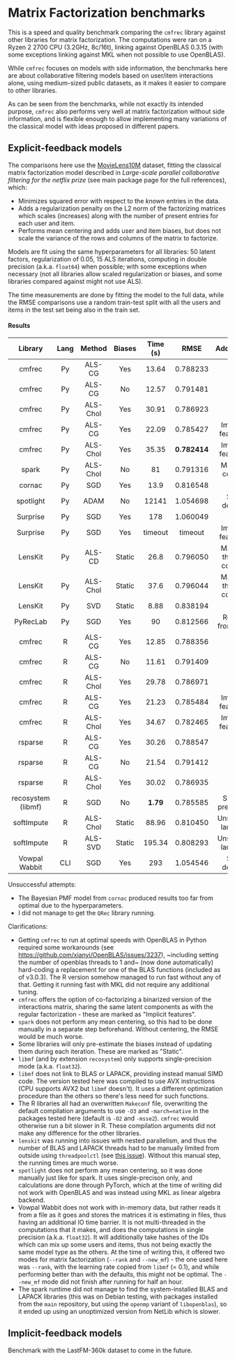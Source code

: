 # Matrix Factorization benchmarks

This is a speed and quality benchmark comparing the `cmfrec` library against other libraries for matrix factorization. The computations were ran on a Ryzen 2 2700 CPU (3.2GHz, 8c/16t), linking against OpenBLAS 0.3.15 (with some exceptions linking against MKL when not possible to use OpenBLAS).

While `cmfrec` focuses on models with side information, the benchmarks here are about collaborative filtering models based on user/item interactions alone, using medium-sized public datasets, as it makes it easier to compare to other libraries.

As can be seen from the benchmarks, while not exactly its intended purpose, `cmfrec` also performs very well at matrix factorization without side information, and is flexible enough to allow implementing many variations of the classical model with ideas proposed in different papers.

## Explicit-feedback models

The comparisons here use the [MovieLens10M](https://grouplens.org/datasets/movielens/10m/) dataset, fitting the classical matrix factorization model described in _Large-scale parallel collaborative filtering for the netflix prize_ (see main package page for the full references), which:

* Minimizes squared error with respect to the _known_ entries in the data.
* Adds a regularization penalty on the L2 norm of the factorizing matrices which scales (increases) along with the number of present entries for each user and item.
* Performs mean centering and adds user and item biases, but does not scale the variance of the rows and columns of the matrix to factorize.

Models are fit using the same hyperparameters for all libraries: 50 latent factors, regularization of 0.05, 15 ALS iterations, computing in double precision (a.k.a. `float64`) when possible; with some exceptions when necessary (not all libraries allow scaled regularization or biases, and some libraries compared against might not use ALS).

The time measurements are done by fitting the model to the full data, while the RMSE comparisons use a random train-test split with all the users and items in the test set being also in the train set.

#### Results

| Library            | Lang  | Method   | Biases | Time (s) | RMSE         | Additional |
| :---:              | :---: | :---:    | :---:  | :---:    | :---:        | :---:
| cmfrec             | Py    | ALS-CG   | Yes    | 13.64    | 0.788233     |
| cmfrec             | Py    | ALS-CG   | No     | 12.57    | 0.791481     |
| cmfrec             | Py    | ALS-Chol | Yes    | 30.91    | 0.786923     |
| cmfrec             | Py    | ALS-CG   | Yes    | 22.09    | 0.785427     | Implicit features
| cmfrec             | Py    | ALS-Chol | Yes    | 35.35    | **0.782414** | Implicit features
| spark              | Py    | ALS-Chol | No     | 81       | 0.791316     | Manual center
| cornac             | Py    | SGD      | Yes    | 13.9     | 0.816548     |
| spotlight          | Py    | ADAM     | No     | 12141    | 1.054698     | See details
| Surprise           | Py    | SGD      | Yes    | 178      | 1.060049     |
| Surprise           | Py    | SGD      | Yes    | timeout  | timeout      | Implicit features
| LensKit            | Py    | ALS-CD   | Static | 26.8     | 0.796050     | Manual thread control
| LensKit            | Py    | ALS-Chol | Static | 37.6     | 0.796044     | Manual thread control
| LensKit            | Py    | SVD      | Static | 8.88     | 0.838194     |
| PyRecLab           | Py    | SGD      | Yes    | 90       | 0.812566     | Reads from disk
| cmfrec             | R     | ALS-CG   | Yes    | 12.85    | 0.788356     |
| cmfrec             | R     | ALS-CG   | No     | 11.61    | 0.791409     |
| cmfrec             | R     | ALS-Chol | Yes    | 29.78    | 0.786971     |
| cmfrec             | R     | ALS-CG   | Yes    | 21.23    | 0.785484     | Implicit features
| cmfrec             | R     | ALS-Chol | Yes    | 34.67    | 0.782465     | Implicit features
| rsparse            | R     | ALS-CG   | Yes    | 30.26    | 0.788547     |
| rsparse            | R     | ALS-CG   | No     | 21.54    | 0.791412     |
| rsparse            | R     | ALS-Chol | Yes    | 30.02    | 0.786935     |
| recosystem (libmf) | R     | SGD      | No     | **1.79** | 0.785585     | Single precision
| softImpute         | R     | ALS-Chol | Static | 88.96    | 0.810450     | Unscaled lambda
| softImpute         | R     | ALS-SVD  | Static | 195.34   | 0.808293     | Unscaled lambda
| Vowpal Wabbit      | CLI   | SGD      | Yes    | 293      | 1.054546     | See details


Unsuccessful attempts:

* The Bayesian PMF model from `cornac`  produced results too far from optimal due to the hyperparameters.
* I did not manage to get the `QRec` library running.

Clarifications:

* Getting `cmfrec` to run at optimal speeds with OpenBLAS in Python required some workarounds (see https://github.com/xianyi/OpenBLAS/issues/3237), ~including setting the number of openblas threads to 1 and~ (now done automatically) hard-coding a replacement for one of the BLAS functions (included as of v3.0.3). The R version somehow managed to run fast without any of that. Getting it running fast with MKL did not require any additional tuning.
* `cmfrec` offers the option of co-factorizing a binarized version of the interactions matrix, sharing the same latent components as with the regular factorization - these are marked as "Implicit features".
* `spark` does not perform any mean centering, so this had to be done manually in a separate step beforehand. Without centering, the RMSE would be much worse.
* Some libraries will only pre-estimate the biases instead of updating them during each iteration. These are marked as "Static".
* `libmf` (and by extension `recosystem`) only supports single-precision mode (a.k.a. `float32`).
* `libmf` does not link to BLAS or LAPACK, providing instead manual SIMD code. The version tested here was compiled to use AVX instructions (CPU supports AVX2 but `libmf` doesn't). It uses a different optimization procedure than the others so there's less need for such functions.
* The R libraries all had an overwritten `Makeconf` file, overwriting the default compilation arguments to use `-O3` and `-march=native` in the packages tested here (default is `-O2` and `-msse2`). `cmfrec` would otherwise run a bit slower in R. These compilation arguments did not make any difference for the other libraries.
* `lenskit` was running into issues with nested parallelism, and thus the number of BLAS and LAPACK threads had to be manually limited from outside using `threadpoolctl` (see [this issue](https://github.com/lenskit/lkpy/issues/257)). Without this manual step, the running times are much worse.
* `spotlight` does not perform any mean centering, so it was done manually just like for spark. It uses single-precison only, and calculations are done through PyTorch, which at the time of writing did not work with OpenBLAS and was instead using MKL as linear algebra backend.
* Vowpal Wabbit does not work with in-memory data, but rather reads it from a file as it goes and stores the matrices it is estimating in files, thus having an additional IO time barrier. It is not multi-threaded in the computations that it makes, and does the computations in single precision (a.k.a. `float32`). It will additionally take hashes of the IDs which can mix up some users and items, thus not being exactly the same model type as the others. At the time of writing this, it offered two modes for matrix factorization (`--rank` and ``--new_mf``) - the one used here was `--rank`, with the learning rate copied from `libmf` (= 0.1), and while performing better than with the defaults, this might not be optimal. The ``--new_mf`` mode did not finish after running for half an hour.
* The spark runtime did not manage to find the system-installed BLAS and LAPACK libraries (this was on Debian testing, with packages installed from the `main` repository, but using the `openmp` variant of `libopenblas`), so it ended up using an unoptimized version from NetLib which is slower.

## Implicit-feedback models

Benchmark with the LastFM-360k dataset to come in the future.
